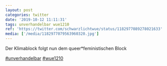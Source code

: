 ```yaml
---
layout: post
categories: twitter
date: '2019-10-12 11:11:31'
tags: unverhandelbar wue1210
ref: 'https://twitter.com/schwarzlichtwue/status/1182977089278021633'
media: ['/media/1182977079563960320.jpg']
---
```

Der Klimablock folgt nun dem queer\*feministischen Block

[#unverhandelbar](/t/unverhandelbar) [#wue1210](/t/wue1210) 